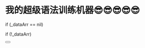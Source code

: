 # 我的超级语法训练机器😎😎😎😎😎

if (_dataArr == nil)

<!--sec data-title="结果" data-id="section0" data-show=false ces-->
if (!_dataArr)
<!--endsec-->

<button class="section" target="section0" show="训练完成!" hide="再次训练!"></button>
